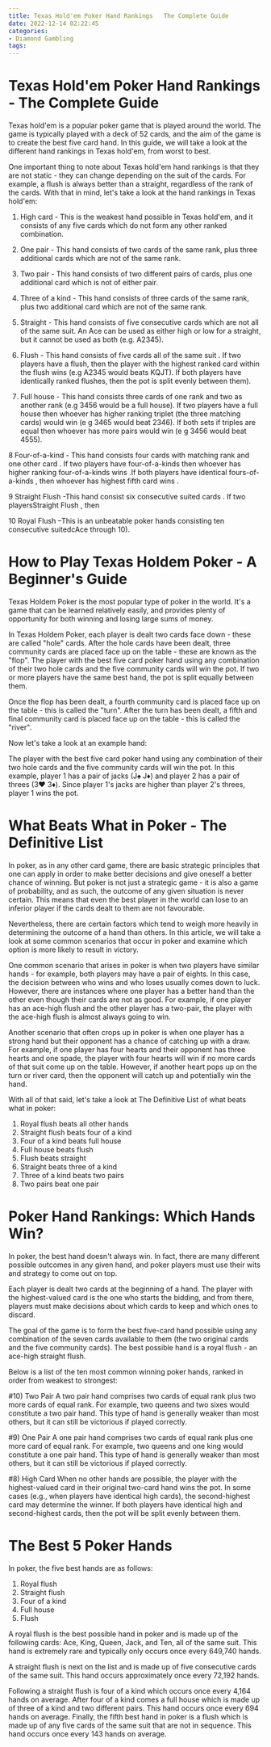 ```yaml
---
title: Texas Hold'em Poker Hand Rankings   The Complete Guide
date: 2022-12-14 02:22:45
categories:
- Diamond Gambling
tags:
---
```



# Texas Hold'em Poker Hand Rankings - The Complete Guide

Texas hold'em is a popular poker game that is played around the world. The game is typically played with a deck of 52 cards, and the aim of the game is to create the best five card hand. In this guide, we will take a look at the different hand rankings in Texas hold'em, from worst to best.

One important thing to note about Texas hold'em hand rankings is that they are not static - they can change depending on the suit of the cards. For example, a flush is always better than a straight, regardless of the rank of the cards. With that in mind, let's take a look at the hand rankings in Texas hold'em:

1. High card - This is the weakest hand possible in Texas hold'em, and it consists of any five cards which do not form any other ranked combination.

2. One pair - This hand consists of two cards of the same rank, plus three additional cards which are not of the same rank.

3. Two pair - This hand consists of two different pairs of cards, plus one additional card which is not of either pair.

4. Three of a kind - This hand consists of three cards of the same rank, plus two additional card which are not of the same rank.

5. Straight - This hand consists of five consecutive cards which are not all of the same suit. An Ace can be used as either high or low for a straight, but it cannot be used as both (e.g. A2345).

6. Flush - This hand consists of five cards all of the same suit . If two players have a flush, then the player with the highest ranked card within the flush wins (e.g A2345 would beats KQJT). If both players have identically ranked flushes, then the pot is split evenly between them).

7. Full house - This hand consists three cards of one rank and two as another rank (e.g 3456 would be a full house). If two players have a full house then whoever has higher ranking triplet (the three matching cards) would win (e g 3465 would beat 2346). If both sets if triples are equal then whoever has more pairs would win (e g 3456 would beat 4555).


8 Four-of-a-kind - This hand consists four cards with matching rank and one other card . If two players have four-of-a-kinds then whoever has higher ranking four-of-a-kinds wins .If both players have identical fours-of-a-kinds , then whoever has highest fifth card wins .

9 Straight Flush -This hand consist six consecutive suited cards . If two playersStraight Flush , then

10 Royal Flush –This is an unbeatable poker hands consisting ten consecutive suitedcAce through 10).

# How to Play Texas Holdem Poker - A Beginner's Guide

Texas Holdem Poker is the most popular type of poker in the world. It's a game that can be learned relatively easily, and provides plenty of opportunity for both winning and losing large sums of money.

In Texas Holdem Poker, each player is dealt two cards face down - these are called "hole" cards. After the hole cards have been dealt, three community cards are placed face up on the table - these are known as the "flop". The player with the best five card poker hand using any combination of their two hole cards and the five community cards will win the pot. If two or more players have the same best hand, the pot is split equally between them.

Once the flop has been dealt, a fourth community card is placed face up on the table - this is called the "turn". After the turn has been dealt, a fifth and final community card is placed face up on the table - this is called the "river".

Now let's take a look at an example hand:









The player with the best five card poker hand using any combination of their two hole cards and the five community cards will win the pot. In this example, player 1 has a pair of jacks (J♠ J♦) and player 2 has a pair of threes (3♥ 3♦). Since player 1's jacks are higher than player 2's threes, player 1 wins the pot.

# What Beats What in Poker - The Definitive List

In poker, as in any other card game, there are basic strategic principles that one can apply in order to make better decisions and give oneself a better chance of winning. But poker is not just a strategic game - it is also a game of probability, and as such, the outcome of any given situation is never certain. This means that even the best player in the world can lose to an inferior player if the cards dealt to them are not favourable.

Nevertheless, there are certain factors which tend to weigh more heavily in determining the outcome of a hand than others. In this article, we will take a look at some common scenarios that occur in poker and examine which option is more likely to result in victory.

One common scenario that arises in poker is when two players have similar hands - for example, both players may have a pair of eights. In this case, the decision between who wins and who loses usually comes down to luck. However, there are instances where one player has a better hand than the other even though their cards are not as good. For example, if one player has an ace-high flush and the other player has a two-pair, the player with the ace-high flush is almost always going to win.

Another scenario that often crops up in poker is when one player has a strong hand but their opponent has a chance of catching up with a draw. For example, if one player has four hearts and their opponent has three hearts and one spade, the player with four hearts will win if no more cards of that suit come up on the table. However, if another heart pops up on the turn or river card, then the opponent will catch up and potentially win the hand.

With all of that said, let's take a look at The Definitive List of what beats what in poker:

1) Royal flush beats all other hands
2) Straight flush beats four of a kind
3) Four of a kind beats full house
4) Full house beats flush
5) Flush beats straight
6) Straight beats three of a kind
7) Three of a kind beats two pairs
8) Two pairs beat one pair

# Poker Hand Rankings: Which Hands Win?

In poker, the best hand doesn't always win. In fact, there are many different possible outcomes in any given hand, and poker players must use their wits and strategy to come out on top.

Each player is dealt two cards at the beginning of a hand. The player with the highest-valued card is the one who starts the bidding, and from there, players must make decisions about which cards to keep and which ones to discard.

The goal of the game is to form the best five-card hand possible using any combination of the seven cards available to them (the two original cards and the five community cards). The best possible hand is a royal flush - an ace-high straight flush.

Below is a list of the ten most common winning poker hands, ranked in order from weakest to strongest:

#10) Two Pair
A two pair hand comprises two cards of equal rank plus two more cards of equal rank. For example, two queens and two sixes would constitute a two pair hand. This type of hand is generally weaker than most others, but it can still be victorious if played correctly.

#9) One Pair
A one pair hand comprises two cards of equal rank plus one more card of equal rank. For example, two queens and one king would constitute a one pair hand. This type of hand is generally weaker than most others, but it can still be victorious if played correctly.

#8) High Card
When no other hands are possible, the player with the highest-valued card in their original two-card hand wins the pot. In some cases (e.g., when players have identical high cards), the second-highest card may determine the winner. If both players have identical high and second-highest cards, then the pot will be split evenly between them.

# The Best 5 Poker Hands

In poker, the five best hands are as follows:

1. Royal flush
2. Straight flush
3. Four of a kind
4. Full house
5. Flush

A royal flush is the best possible hand in poker and is made up of the following cards: Ace, King, Queen, Jack, and Ten, all of the same suit. This hand is extremely rare and typically only occurs once every 649,740 hands.

A straight flush is next on the list and is made up of five consecutive cards of the same suit. This hand occurs approximately once every 72,192 hands.

Following a straight flush is four of a kind which occurs once every 4,164 hands on average. After four of a kind comes a full house which is made up of three of a kind and two different pairs. This hand occurs once every 694 hands on average. Finally, the fifth best hand in poker is a flush which is made up of any five cards of the same suit that are not in sequence. This hand occurs once every 143 hands on average.